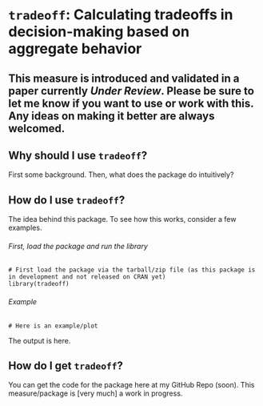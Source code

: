 # `tradeoff`: Calculating tradeoffs in decision-making based on aggregate behavior

## This measure is introduced and validated in a paper currently _Under Review_. Please be sure to let me know if you want to use or work with this. Any ideas on making it better are always welcomed.

## Why should I use `tradeoff`?

First some background. Then, what does the package do intuitively?

## How do I use `tradeoff`?

The idea behind this package. To see how this works, consider a few examples.

###### First, load the package and run the library

```{r }
# First load the package via the tarball/zip file (as this package is in development and not released on CRAN yet)
library(tradeoff)
```

###### Example

```{r }
# Here is an example/plot
```

The output is here.

## How do I get `tradeoff`?

You can get the code for the package here at my GitHub Repo (soon). This measure/package is \[very much\] a work in progress.
